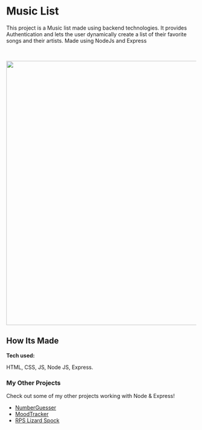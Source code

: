 # Music List

This project is a Music list made using backend technologies. It provides Authentication and lets the user dynamically create a list of their favorite songs and their artists. Made using NodeJs and Express

&emsp;

<img src="" width="700">

<!-- &emsp;&emsp;&emsp;&emsp;&emsp;&emsp;&emsp;&emsp;&emsp;&emsp;&emsp;&emsp;&emsp;&emsp;&emsp;[Click Here to go to the website!]() -->

## How Its Made 

**Tech used:** 

HTML, CSS, JS, Node JS, Express.

### My Other Projects 

Check out some of my other projects working with Node & Express!

* [NumberGuesser](https://github.com/DashlinS/NumberGuesser)
* [MoodTracker](https://github.com/DashlinS/moodtracker)
* [RPS Lizard Spock](https://github.com/DashlinS/RPSLizardSpock)